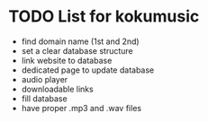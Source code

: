 # TODO List for kokumusic

- find domain name (1st and 2nd)
- set a clear database structure
- link website to database
- dedicated page to update database
- audio player
- downloadable links
- fill database
- have proper .mp3 and .wav files
